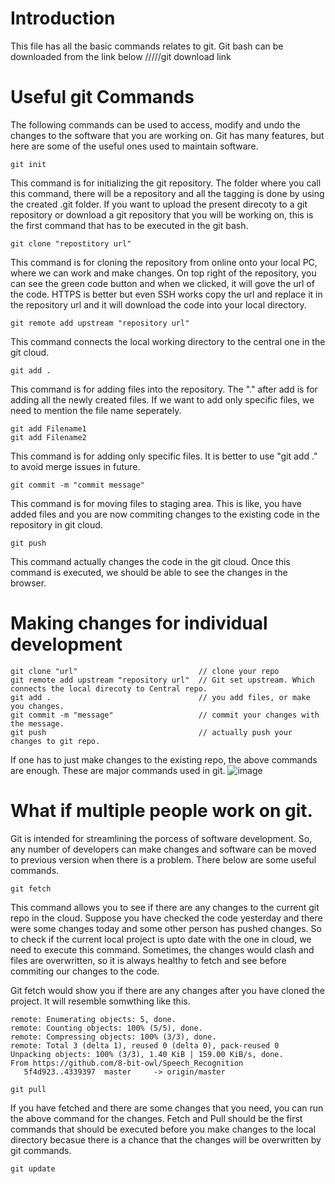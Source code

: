 # Introduction
This file has all the basic commands relates to git. Git bash can be downloaded from the link below
/////git download link


# Useful git Commands
The following commands can be used to access, modify and undo the changes to the software that you are working on. Git has many features, but here are some of the useful ones used to maintain software.

```
git init
```
This command is for initializing the git repository. The folder where you call this command, there will be a repository and all the tagging is done by using the created .git folder.
If you want to upload the present direcoty to a git repository or download a git repository that you will be working on, this is the first command that has to be executed in the git bash.

```
git clone "repostitory url"
```
This command is for cloning the repository from online onto your local PC, where we can work and make changes. On top right of the repository, you can see the green code button and when we clicked, it will gove the url of the code. HTTPS is better but even SSH works copy the url and replace it in the repository url and it will download the code into your local directory.

```
git remote add upstream "repository url"
```
This command connects the local working directory to the central one in the git cloud.

```
git add .
```
This command is for adding files into the repository. The "." after add is for adding all the newly created files. If we want to add only specific files, we need to mention the file name seperately.

```
git add Filename1
git add Filename2
```
This command is for adding only specific files. It is better to use "git add ." to avoid merge issues in future.

```
git commit -m "commit message"
```
This command is for moving files to staging area. This is like, you have added files and you are now commiting changes to the existing code in the repository in git cloud.

```
git push
```
This command actually changes the code in the git cloud. Once this command is executed, we should be able to see the changes in the browser.

# Making changes for individual development
```
git clone "url"                           // clone your repo
git remote add upstream "repository url"  // Git set upstream. Which connects the local direcoty to Central repo.
git add .                                 // you add files, or make you changes.
git commit -m "message"                   // commit your changes with the message.
git push                                  // actually push your changes to git repo.
```
If one has to just make changes to the existing repo, the above commands are enough. These are major commands used in git.
![image](https://user-images.githubusercontent.com/20287036/129835495-286cb9b2-148c-425b-b092-c55f095eaace.png)

# What if multiple people work on git.
Git is intended for streamlining the porcess of software development. So, any number of developers can make changes and software can be moved to previous version when there is a problem. There below are some useful commands.

```
git fetch
```
This command allows you to see if there are any changes to the current git repo in the cloud. Suppose you have checked the code yesterday and there were some changes today and some other person has pushed changes. So to check if the current local project is upto date with the one in cloud, we need to execute this command. Sometimes, the changes would clash and files are overwritten, so it is always healthy to fetch and see before commiting our changes to the code.

Git fetch would show you if there are any changes after you have cloned the project. It will resemble somwthing like this.
```
remote: Enumerating objects: 5, done.
remote: Counting objects: 100% (5/5), done.
remote: Compressing objects: 100% (3/3), done.
remote: Total 3 (delta 1), reused 0 (delta 0), pack-reused 0
Unpacking objects: 100% (3/3), 1.40 KiB | 159.00 KiB/s, done.
From https://github.com/8-bit-owl/Speech_Recognition
   5f4d923..4339397  master     -> origin/master
```

```
git pull
```
If you have fetched and there are some changes that you need, you can run the above command for the changes. Fetch and Pull should be the first commands that should be executed before you make changes to the local directory becasue there is a chance that the changes will be overwritten by git commands.

```
git update
```


